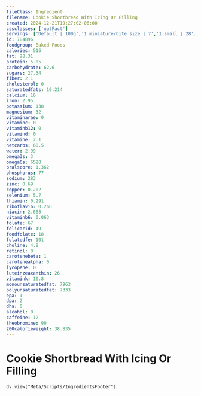 ```yaml
---
fileClass: Ingredient
filename: Cookie Shortbread With Icing Or Filling
created: 2024-12-21T19:27:02-06:00
cssclasses: ['nutFact']
servings: ['Default | 100g','1 miniature/bite size | 7','1 small | 28','1 medium | 42','1 large | 63','1 keebler middle | 9','1 girl scout cookie | 15']
id: 784896
foodgroup: Baked Foods
calories: 515
fat: 28.31
protein: 5.05
carbohydrate: 62.6
sugars: 27.34
fiber: 2.1
cholesterol: 0
saturatedfats: 10.214
calcium: 16
iron: 2.95
potassium: 138
magnesium: 32
vitaminarae: 0
vitaminc: 0
vitaminb12: 0
vitamind: 0
vitamine: 2.1
netcarbs: 60.5
water: 2.99
omega3s: 3
omega6s: 6528
pralscore: 1.362
phosphorus: 77
sodium: 283
zinc: 0.69
copper: 0.202
selenium: 5.7
thiamin: 0.291
riboflavin: 0.266
niacin: 2.685
vitaminb6: 0.063
folate: 67
folicacid: 49
foodfolate: 18
folatedfe: 101
choline: 4.8
retinol: 0
carotenebeta: 1
carotenealpha: 0
lycopene: 0
luteinzeaxanthin: 26
vitamink: 10.8
monounsaturatedfat: 7963
polyunsaturatedfat: 7333
epa: 1
dpa: 2
dha: 0
alcohol: 0
caffeine: 12
theobromine: 90
200calorieweight: 38.835
---
```


# Cookie Shortbread With Icing Or Filling

```dataviewjs
dv.view("Meta/Scripts/IngredientsFooter")
```
